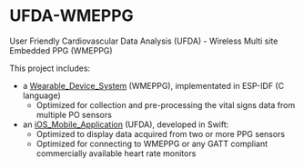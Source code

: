 # UFDA-WMEPPG
User Friendly Cardiovascular Data Analysis (UFDA) - Wireless Multi site Embedded PPG (WMEPPG)

This project includes:
  - a [Wearable_Device_System] (WMEPPG), implementated in ESP-IDF (C language)
    - Optimized for collection and pre-processing the vital signs data from multiple PO sensors
  - an [iOS_Mobile_Application] (UFDA), developed in Swift:
    - Optimized to display data acquired from two or more PPG sensors
    - Optimized for connecting to WMEPPG or any GATT compliant commercially available heart rate monitors

[Wearable_Device_System]: Wearable_Device_System
[iOS_Mobile_Application]: iOS_Mobile_Application
